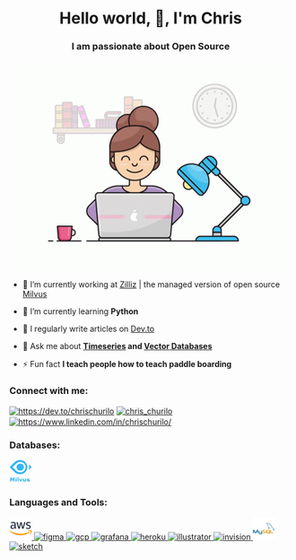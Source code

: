 <h1 align="center">Hello world, 👋, I'm Chris</h1>
<h3 align="center">I am passionate about Open Source</h3>

![Programming GIF](https://github.com/ChrisChurilo/ChrisChurilo/blob/main/programming.gif)

- 🔭 I’m currently working at [Zilliz](https://zilliz.com/) | the managed version of open source [Milvus](https://github.com/milvus-io/milvus)

- 🌱 I’m currently learning **Python**

- 📝 I regularly write articles on [Dev.to](https://dev.to/chrischurilo)

- 💬 Ask me about **[Timeseries](https://www.influxdata.com/) and [Vector Databases](https://milvus.io/)**

- ⚡ Fun fact **I teach people how to teach paddle boarding**

<h3 align="left">Connect with me:</h3>
<p align="left">
<a href="https://dev.to/https://dev.to/chrischurilo" target="blank"><img align="center" src="https://raw.githubusercontent.com/rahuldkjain/github-profile-readme-generator/master/src/images/icons/Social/devto.svg" alt="https://dev.to/chrischurilo" height="30" width="40" /></a>
<a href="https://twitter.com/chris_churilo" target="blank"><img align="center" src="https://raw.githubusercontent.com/rahuldkjain/github-profile-readme-generator/master/src/images/icons/Social/twitter.svg" alt="chris_churilo" height="30" width="40" /></a>
<a href="https://linkedin.com/in/https://www.linkedin.com/in/chrischurilo/" target="blank"><img align="center" src="https://raw.githubusercontent.com/rahuldkjain/github-profile-readme-generator/master/src/images/icons/Social/linked-in-alt.svg" alt="https://www.linkedin.com/in/chrischurilo/" height="30" width="40" /></a>
</p>

<h3 align="left">Databases:</h3>
<p align="left"> 

<a href="https://milvus.io/" target="_blank" rel="noreferrer"> <img src="https://github.com/milvus-io/artwork/blob/master/stacked/color/milvus-stacked-color.svg" alt="Milvus" width="40" height="40"/> </a>

 </p>

<h3 align="left">Languages and Tools:</h3>
<p align="left"> <a href="https://aws.amazon.com" target="_blank" rel="noreferrer"> <img src="https://raw.githubusercontent.com/devicons/devicon/master/icons/amazonwebservices/amazonwebservices-original-wordmark.svg" alt="aws" width="40" height="40"/> </a> <a href="https://www.figma.com/" target="_blank" rel="noreferrer"> <img src="https://www.vectorlogo.zone/logos/figma/figma-icon.svg" alt="figma" width="40" height="40"/> </a> <a href="https://cloud.google.com" target="_blank" rel="noreferrer"> <img src="https://www.vectorlogo.zone/logos/google_cloud/google_cloud-icon.svg" alt="gcp" width="40" height="40"/> </a> <a href="https://grafana.com" target="_blank" rel="noreferrer"> <img src="https://www.vectorlogo.zone/logos/grafana/grafana-icon.svg" alt="grafana" width="40" height="40"/> </a> <a href="https://heroku.com" target="_blank" rel="noreferrer"> <img src="https://www.vectorlogo.zone/logos/heroku/heroku-icon.svg" alt="heroku" width="40" height="40"/> </a> <a href="https://www.adobe.com/in/products/illustrator.html" target="_blank" rel="noreferrer"> <img src="https://www.vectorlogo.zone/logos/adobe_illustrator/adobe_illustrator-icon.svg" alt="illustrator" width="40" height="40"/> </a> <a href="https://www.invisionapp.com/" target="_blank" rel="noreferrer"> <img src="https://www.vectorlogo.zone/logos/invisionapp/invisionapp-icon.svg" alt="invision" width="40" height="40"/> </a> <a href="https://www.mysql.com/" target="_blank" rel="noreferrer"> <img src="https://raw.githubusercontent.com/devicons/devicon/master/icons/mysql/mysql-original-wordmark.svg" alt="mysql" width="40" height="40"/> </a> <a href="https://www.sketch.com/" target="_blank" rel="noreferrer"> <img src="https://www.vectorlogo.zone/logos/sketchapp/sketchapp-icon.svg" alt="sketch" width="40" height="40"/> </a> </p>
